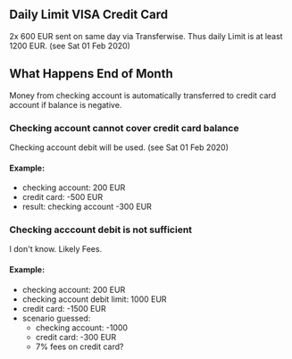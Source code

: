 ## Daily Limit VISA Credit Card
2x 600 EUR sent on same day via Transferwise. Thus daily Limit is at least 1200 EUR. (see Sat 01 Feb 2020)

## What Happens End of Month
Money from checking account is automatically transferred to credit card account if balance is negative.

### Checking account cannot cover credit card balance
Checking account debit will be used. (see Sat 01 Feb 2020)

#### Example:
- checking account: 200 EUR
- credit card: -500 EUR
- result: checking account -300 EUR

### Checking acccount debit is not sufficient
I don't know. Likely Fees.

#### Example:
- checking account: 200 EUR
- checking account debit limit: 1000 EUR
- credit card: -1500 EUR
- scenario guessed:
  - checking account: -1000
  - credit card: -300 EUR
  - 7% fees on credit card?
